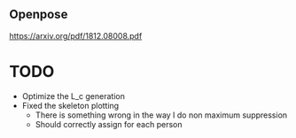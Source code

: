 ## Openpose

https://arxiv.org/pdf/1812.08008.pdf


# TODO
- Optimize the L_c generation
- Fixed the skeleton plotting
  - There is something wrong in the way I do non maximum suppression
  - Should correctly assign for each person
  
